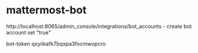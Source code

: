 # mattermost-bot


http://localhost:8065/admin_console/integrations/bot_accounts - create bot account set "true"

bot-token qxyiikafk7bqxpa3focmwopcro